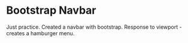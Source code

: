 # Bootstrap Navbar

Just practice. Created a navbar with bootstrap. Response to viewport - creates a hamburger menu.